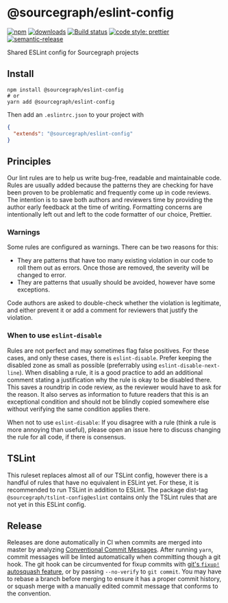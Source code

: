 # @sourcegraph/eslint-config

[![npm](https://img.shields.io/npm/v/@sourcegraph/eslint-config.svg)](https://www.npmjs.com/package/@sourcegraph/eslint-config)
[![downloads](https://img.shields.io/npm/dt/@sourcegraph/eslint-config.svg)](https://www.npmjs.com/package/@sourcegraph/eslint-config)
[![Build status](https://badge.buildkite.com/78f62566cd542c6b903c4eb75aedf1ccc3340d381c2d4e1172.svg?branch=master)](https://buildkite.com/sourcegraph/eslint-config)
[![code style: prettier](https://img.shields.io/badge/code_style-prettier-ff69b4.svg)](https://github.com/prettier/prettier)
[![semantic-release](https://img.shields.io/badge/%20%20%F0%9F%93%A6%F0%9F%9A%80-semantic--release-e10079.svg)](https://github.com/semantic-release/semantic-release)

Shared ESLint config for Sourcegraph projects

## Install

```
npm install @sourcegraph/eslint-config
# or
yarn add @sourcegraph/eslint-config
```

Then add an `.eslintrc.json` to your project with

```json
{
  "extends": "@sourcegraph/eslint-config"
}
```

## Principles

Our lint rules are to help us write bug-free, readable and maintainable code.
Rules are usually added because the patterns they are checking for have been proven to be problematic
and frequently come up in code reviews.
The intention is to save both authors and reviewers time by providing the author early feedback at the time of writing.
Formatting concerns are intentionally left out and left to the code formatter of our choice, Prettier.

### Warnings

Some rules are configured as warnings. There can be two reasons for this:

- They are patterns that have too many existing violation in our code to roll them out as errors.
  Once those are removed, the severity will be changed to error.
- They are patterns that usually should be avoided, however have some exceptions.

Code authors are asked to double-check whether the violation is legitimate,
and either prevent it or add a comment for reviewers that justify the violation.

### When to use `eslint-disable`

Rules are not perfect and may sometimes flag false positives.
For these cases, and only these cases, there is `eslint-disable`.
Prefer keeping the disabled zone as small as possible (preferrably using `eslint-disable-next-line`).
When disabling a rule, it is a good practice to add an additional comment stating a justification why the rule is okay to be disabled there.
This saves a roundtrip in code review, as the reviewer would have to ask for the reason.
It also serves as information to future readers that this is an exceptional condition and should not be blindly copied somewhere else without verifying the same condition applies there.

When not to use `eslint-disable`: If you disagree with a rule (think a rule is more annoying than useful), please open an issue here to discuss changing the rule for all code, if there is consensus.

## TSLint

This ruleset replaces almost all of our TSLint config, however there is a handful of rules that have no equivalent in ESLint yet.
For these, it is recommended to run TSLint in addition to ESLint.
The package dist-tag `@sourcegraph/tslint-config@eslint` contains only the TSLint rules that are not yet in this ESLint config.

## Release

Releases are done automatically in CI when commits are merged into master by analyzing [Conventional Commit Messages](https://conventionalcommits.org/).
After running `yarn`, commit messages will be linted automatically when committing though a git hook.
The git hook can be circumvented for fixup commits with [git's `fixup!` autosquash feature](https://fle.github.io/git-tip-keep-your-branch-clean-with-fixup-and-autosquash.html), or by passing `--no-verify` to `git commit`.
You may have to rebase a branch before merging to ensure it has a proper commit history, or squash merge with a manually edited commit message that conforms to the convention.
